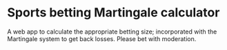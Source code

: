 # Sports betting Martingale calculator
A web app to calculate the appropriate betting size; incorporated with the Martingale system to get back losses. 
Please bet with moderation.